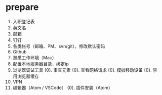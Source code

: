 # prepare

1. 入职登记表
2. 英文名
3. 邮箱
4. 钉钉
5. 各类帐号（邮箱、PM、svn/git），修改默认密码
6. Github
7. 熟悉工作环境（Mac）
8. 配置本地服务器目录，绑定ip
9. 浏览器调试工具
   {0}. 审查元素
   {0}. 查看网络请求
   {0}. 模拟移动设备
   {0}. 禁用浏览器缓存
10. VPN
11. 编辑器（Atom / VSCode）
   {0}. 插件安装（Atom）

